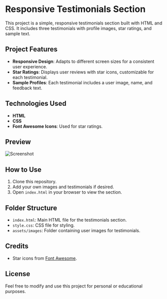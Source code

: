 # Responsive Testimonials Section

This project is a simple, responsive testimonials section built with HTML and CSS. It includes three testimonials with profile images, star ratings, and sample text.

## Project Features
- **Responsive Design**: Adapts to different screen sizes for a consistent user experience.
- **Star Ratings**: Displays user reviews with star icons, customizable for each testimonial.
- **Sample Profiles**: Each testimonial includes a user image, name, and feedback text.
  
## Technologies Used
- **HTML**
- **CSS**
- **Font Awesome Icons**: Used for star ratings.

## Preview
![Screenshot](./assets/images/screenshot.png)

## How to Use
1. Clone this repository.
2. Add your own images and testimonials if desired.
3. Open `index.html` in your browser to view the section.

## Folder Structure
- `index.html`: Main HTML file for the testimonials section.
- `style.css`: CSS file for styling.
- `assets/images`: Folder containing user images for testimonials.

## Credits
- Star icons from [Font Awesome](https://cdnjs.cloudflare.com/ajax/libs/font-awesome/6.6.0/css/all.min.css).

## License
Feel free to modify and use this project for personal or educational purposes.
